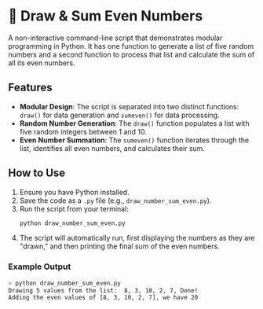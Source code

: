 # 🎲 Draw & Sum Even Numbers

A non-interactive command-line script that demonstrates modular programming in Python. It has one function to generate a list of five random numbers and a second function to process that list and calculate the sum of all its even numbers.

## Features

* **Modular Design**: The script is separated into two distinct functions: `draw()` for data generation and `sumeven()` for data processing.
* **Random Number Generation**: The `draw()` function populates a list with five random integers between 1 and 10.
* **Even Number Summation**: The `sumeven()` function iterates through the list, identifies all even numbers, and calculates their sum.

## How to Use

1.  Ensure you have Python installed.
2.  Save the code as a `.py` file (e.g., `draw_number_sum_even.py`).
3.  Run the script from your terminal:
    ```sh
    python draw_number_sum_even.py
    ```
4.  The script will automatically run, first displaying the numbers as they are "drawn," and then printing the final sum of the even numbers.

### Example Output

```sh
> python draw_number_sum_even.py
Drawing 5 values ​​from the list:  8, 3, 10, 2, 7, Done!
Adding the even values ​​of [8, 3, 10, 2, 7], we have 20
```
